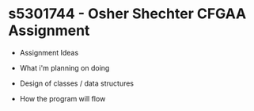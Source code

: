 # s5301744 - Osher Shechter CFGAA Assignment

- Assignment Ideas

- What i'm planning on doing

- Design of classes / data structures

- How the program will flow